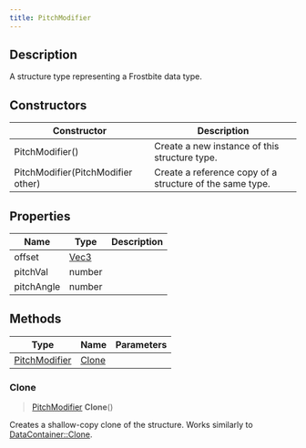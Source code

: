```yaml
---
title: PitchModifier
---
```

## Description

A structure type representing a Frostbite data type.

## Constructors

| Constructor                        | Description                                              |
| ---------------------------------- | -------------------------------------------------------- |
| PitchModifier()                    | Create a new instance of this structure type.            |
| PitchModifier(PitchModifier other) | Create a reference copy of a structure of the same type. |

## Properties

| Name       | Type                              | Description |
| ---------- | --------------------------------- | ----------- |
| offset     | [Vec3](/vext/ref/shared/class/vec3) |             |
| pitchVal   | number                            |             |
| pitchAngle | number                            |             |

## Methods

| Type                           | Name            | Parameters |
| ------------------------------ | --------------- | ---------- |
| [PitchModifier](PitchModifier) | [Clone](#clone) |            |

### Clone

> [PitchModifier](PitchModifier) **Clone**()

Creates a shallow-copy clone of the structure. Works similarly to [DataContainer::Clone](/vext/ref/shared/class/datacontainer#clone).
